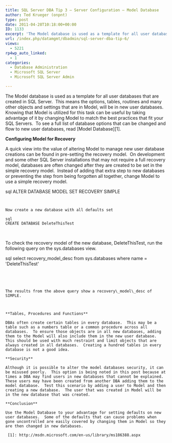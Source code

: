 ```yaml
---
title: SQL Server DBA Tip 3 – Server Configuration – Model Database
author: Ted Krueger (onpnt)
type: post
date: 2011-04-28T10:18:00+00:00
ID: 1133
excerpt: 'The Model database is used as a template for all user databases that are created in SQL Server.  This means the options, tables, routines and many other objects and settings that are in Model, will be in new user databases.  Knowing that Model is utiliz&hellip;'
url: /index.php/datamgmt/dbadmin/sql-server-dba-tip-6/
views:
  - 5221
rp4wp_auto_linked:
  - 1
categories:
  - Database Administration
  - Microsoft SQL Server
  - Microsoft SQL Server Admin

---
```

The Model database is used as a template for all user databases that are created in SQL Server.  This means the options, tables, routines and many other objects and settings that are in Model, will be in new user databases.  Knowing that Model is utilized for this task can be useful by taking advantage of it by changing Model to match the best practices that fit your SQL Servers.  To see a full list of database options that can be changed and flow to new user databases, read [Model Database][1].

**Configuring Model for Recovery**

A quick view into the value of altering Model to manage new user database creations can be found in pre-setting the recovery model.  On development and some other SQL Server installations that may not require a full recovery model, databases are often changed after they are created to be set in the simple recovery model.  Instead of adding that extra step to new databases or preventing the step from being forgotten all together, change Model to use a simple recovery model.

sql
ALTER DATABASE MODEL SET RECOVERY SIMPLE
```


Now create a new database with all defaults set

sql
CREATE DATABASE DeleteThisTest
```


 

To check the recovery model of the new database, DeleteThisTest, run the following query on the sys.databases view.

sql
select recovery_model_desc from sys.databases where name = 'DeleteThisTest'
```


 

The results from the above query show a recovery\_model\_desc of SIMPLE.

 

**Tables, Procedures and Functions**

DBAs often create certain tables in every database.  This may be a table such as a numbers table or a common procedure across all databases.  To ensure those objects are in all new databases, adding them to the Model will also include them in the new user database.  This should be used with much restraint and limit objects that are always created in all databases.  Creating a hundred tables in every database is not a good idea. 

**Security**

Although it is possible to alter the model databases security, it can be misused poorly.  This option is being noted in this post because at times a DBA may find users in new databases that cannot be explained.  These users may have been created from another DBA adding them to the model database.  Test this scenario by adding a user to Model and then creating a new database.  The user that was created in Model will be in the new database that was created. 

**Conclusion**

Use the Model Database to your advantage for setting defaults on new user databases.  Some of the defaults that can cause problems when gone uncontrolled are easily covered by changing them in Model so they are then changed in new databases.

 [1]: http://msdn.microsoft.com/en-us/library/ms186388.aspx